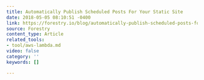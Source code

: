 ```yaml
---
title: Automatically Publish Scheduled Posts For Your Static Site
date: 2018-05-05 08:10:51 -0400
link: https://forestry.io/blog/automatically-publish-scheduled-posts-for-static-site/
source: Forestry
content_type: Article
related_tools:
- tool/aws-lambda.md
video: false
category: ''
keywords: []

---
```

